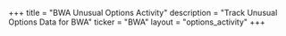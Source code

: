 +++
title = "BWA Unusual Options Activity"
description = "Track Unusual Options Data for BWA"
ticker = "BWA"
layout = "options_activity"
+++

